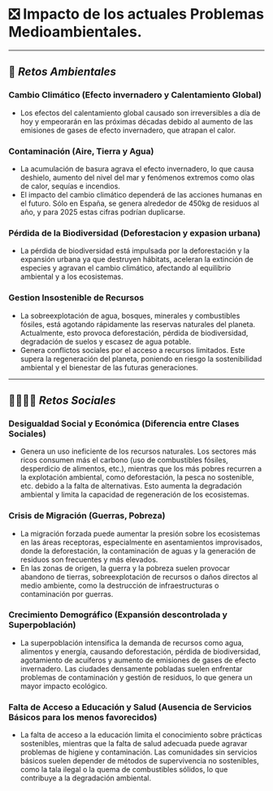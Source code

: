 # ❎ Impacto de los actuales Problemas Medioambientales.

---

## 🥀 _Retos Ambientales_

### Cambio Climático (Efecto invernadero y Calentamiento Global)

- Los efectos del calentamiento global causado son irreversibles a día de hoy y empeorarán en las próximas décadas debido al aumento de las emisiones de gases de efecto invernadero, que atrapan el calor. 

### Contaminación (Aire, Tierra y Agua)

- La acumulación de basura agrava el efecto invernadero, lo que causa deshielo, aumento del nivel del mar y fenómenos extremos como olas de calor, sequías e incendios.
- El impacto del cambio climático dependerá de las acciones humanas en el futuro. Sólo en España, se genera alrededor de 450kg de residuos al año, y para 2025 estas cifras podrían duplicarse. 

### Pérdida de la Biodiversidad (Deforestacion y expasion urbana)

- La pérdida de biodiversidad está impulsada por la deforestación y la expansión urbana ya que destruyen hábitats, aceleran la extinción de especies y agravan el cambio climático, afectando al equilibrio ambiental y a los ecosistemas.

### Gestion Insostenible de Recursos

- La sobreexplotación de agua, bosques, minerales y combustibles fósiles, está agotando rápidamente las reservas naturales del planeta. Actualmente, esto provoca deforestación, pérdida de biodiversidad, degradación de suelos y escasez de agua potable.
- Genera conflictos sociales por el acceso a recursos limitados. Este supera la regeneración del planeta, poniendo en riesgo la sostenibilidad ambiental y el bienestar de las futuras generaciones.

---

## 👨‍👩‍👧‍👦 _Retos Sociales_

### Desigualdad Social y Económica (Diferencia entre Clases Sociales)

- Genera un uso ineficiente de los recursos naturales. Los sectores más ricos consumen más el carbono (uso de combustibles fósiles, desperdicio de alimentos, etc.), mientras que los más pobres recurren a la explotación ambiental, como deforestación, la pesca no sostenible, etc. debido a la falta de alternativas. Esto aumenta la degradación ambiental y limita la capacidad de regeneración de los ecosistemas.

### Crisis de Migración (Guerras, Pobreza)

- La migración forzada puede aumentar la presión sobre los ecosistemas en las áreas receptoras, especialmente en asentamientos improvisados, donde la deforestación, la contaminación de aguas y la generación de residuos son frecuentes y más elevados.
- En las zonas de origen, la guerra y la pobreza suelen provocar abandono de tierras, sobreexplotación de recursos o daños directos al medio ambiente, como la destrucción de infraestructuras o contaminación por guerras.

### Crecimiento Demográfico (Expansión descontrolada y Superpoblación)

- La superpoblación intensifica la demanda de recursos como agua, alimentos y energía, causando deforestación, pérdida de biodiversidad, agotamiento de acuíferos y aumento de emisiones de gases de efecto invernadero. Las ciudades densamente pobladas suelen enfrentar problemas de contaminación y gestión de residuos, lo que genera un mayor impacto ecológico.

### Falta de Acceso a Educación y Salud (Ausencia de Servicios Básicos para los menos favorecidos)

- La falta de acceso a la educación limita el conocimiento sobre prácticas sostenibles, mientras que la falta de salud adecuada puede agravar problemas de higiene y contaminación. Las comunidades sin servicios básicos suelen depender de métodos de supervivencia no sostenibles, como la tala ilegal o la quema de combustibles sólidos, lo que contribuye a la degradación ambiental.













